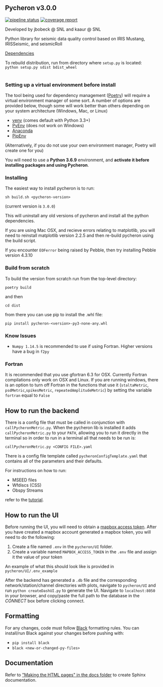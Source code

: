 ## Pycheron v3.0.0<br>
[![pipeline status](https://gitlab.sandia.gov/lynm/pycheron/badges/tfx-base-python3/pipeline.svg)](https://gitlab.sandia.gov/lynm/pycheron/-/commits/tfx-base-python3) 
[![coverage report](https://gitlab.sandia.gov/lynm/pycheron/badges/tfx-base-python3/coverage.svg)](https://gitlab.sandia.gov/lynm/pycheron/-/commits/tfx-base-python3)


Developed by jbobeck @ SNL and kaaur @ SNL

Python library for seismic data quality control based on IRIS Mustang, IRISSeismic, and seismicRoll

[Dependencies](./setup.py)

To rebuild distribution, run from directory where `setup.py` is located:<br>
`python setup.py sdist bdist_wheel`<br><br>

### Setting up a virtual environment before install
The tool being used for dependency management ([Poetry](https://python-poetry.org/)) will require a virtual environment manager of some sort. A number of options are provided below, though some will work better than others depending on your system architecture (Windows, Mac, or Linux)

* [venv](https://docs.python.org/3/library/venv.html) (comes default with Python 3.3+)
* [PyEnv](https://github.com/pyenv/pyenv) (does not work on Windows)
* [Anaconda](https://docs.anaconda.com/anaconda/install/)
* [PipEnv](https://github.com/pypa/pipenv)

(Alternatively, if you do not use your own environment manager, Poetry will create one for you)

You will need to use a **Python 3.6.9** environment, and **activate it before installing packages and using Pycheron**.

### Installing
The easiest way to install pycheron is to run:

`sh build.sh <pycheron-version>`

(current version is `3.0.0`)

This will uninstall any old versions of pycheron and install all the python dependencies.

If you are using Mac OSX, and recieve errors relating to matplotlib, you will 
need to reinstall matplotlib version 2.2.5 and then re-build pycheron using the build script. 

If you encounter `EOFerror` being raised by Pebble, then try installing Pebble version 4.3.10

### Build from scratch

To build the version from scratch run from the top-level directory:

`poetry build`

and then

`cd dist`

from there you can use pip to install the .whl file:

`pip install pycheron-<version>-py3-none-any.whl`

### Know Issues
- `Numpy 1.14.5` is recommended to use if using Fortran. Higher versions have a bug in `f2py`

### Fortran
It is recommended that you use gfortran 6.3 for OSX. Currently Fortran compilations only work on OSX and Linux. If you
 are running windows, there is an option to turn off Fortran in the functions that use it (`staltaMetric`, `psdMetric`,`spikesMetric`, `repeatedAmplitudeMetric`)
by setting the variable `fortran` equal to `False`

## How to run the backend
There is a config file that must be called in conjunction with `callPycheronMetric.py`. When the pycheron lib is installed it adds `callPycheronMetric.py` to your `PATH`,
allowing you to run it directly in the terminal so in order to run in a terminal all that needs to be run is:

`callPycheronMetric.py <CONFIG FILE>.yaml`

There is a config file template called `pycheronConfigTemplate.yaml` that contains all of the parameters and their defaults.

For instructions on how to run:

* MSEED files
* Wfdiscs (CSS)
* Obspy Streams

refer to the [tutorial](./tutorials/callPycheronMetric_tutorial.ipynb).

## How to run the UI
Before running the UI, you will need to obtain a [mapbox access token](https://docs.mapbox.com/help/glossary/access-token). After you have created a mapbox account generated a mapbox token, you will need to do the following:

1. Create a file named `.env` in the `pycheron/UI` folder.
2. Create a variable named `MAPBOX_ACCESS_TOKEN` in the `.env` file and assign it the value of your token

An example of what this should look like is provided in `pycheron/UI/.env_example`

After the backend has generated a `.db` file and the corresponding network/station/channel directories with plots, navigate to `pycheron/UI` and run `python createDashUI.py` to generate the UI. Navigate to `localhost:8050` in your browser, and copy/paste the full path to the database in the *CONNECT* box before clicking connect.

## Formatting
For any changes, code must follow [Black](https://github.com/psf/black) formatting rules. You can install/run Black against your changes before pushing with:
* `pip install black`
* `black <new-or-changed-py-files>`

## Documentation
Refer to ["Making the HTML pages" in the docs folder](./docs/README.md#making-the-html-pages) to create Sphinx documentation.

